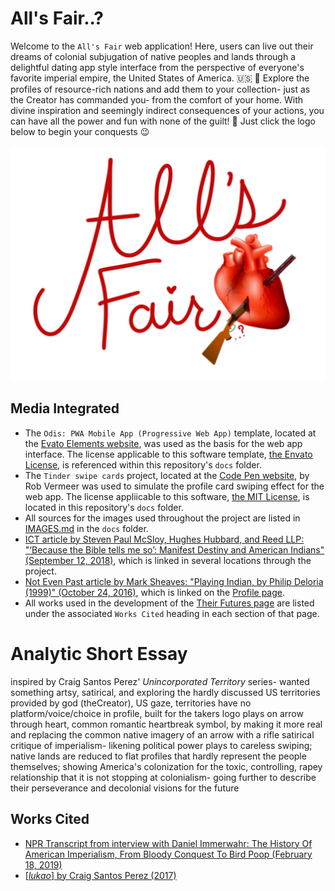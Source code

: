 # All's Fair..?

Welcome to the `All's Fair` web application! Here, users can live out their dreams of colonial subjugation of native peoples and lands through a delightful dating app style interface from the perspective of everyone's favorite imperial empire, the United States of America.  :us: :eagle: Explore the profiles of resource-rich nations and add them to your collection- just as the Creator has commanded you- from the comfort of your home. With divine inspiration and seemingly indirect consequences of your actions, you can have all the power and fun with none of the guilt! :smiling_face_with_three_hearts: Just click the logo below to begin your conquests :wink:

<a href="profile.html">![All's Fair Logo](assets/myImages/logo.png)</a>

## Media Integrated
* The `Odis: PWA Mobile App (Progressive Web App)` template, located at the [Evato Elements website](https://elements.envato.com/odis-pwa-mobile-app-progressive-web-app-PZJASV8), was used as the basis for the web app interface. The license applicable to this software template, [the Envato License](docs/ENVATO_LICENSE), is referenced within this repository's `docs` folder.
* The `Tinder swipe cards` project, located at the [Code Pen website](https://codepen.io/RobVermeer/pen/japZpY), by Rob Vermeer was used to simulate the profile card swiping effect for the web app. The license appliicable to this software, [the MIT License](docs/MIT_LICENSE), is located in this repository's `docs` folder.
* All sources for the images used throughout the project are listed in [IMAGES.md](docs/IMAGES.md) in the `docs` folder.
* [ICT article by Steven Paul McSloy, Hughes Hubbard, and Reed LLP: "‘Because the Bible tells me so’: Manifest Destiny and American Indians" (September 12, 2018)](https://indiancountrytoday.com/archive/because-the-bible-tells-me-so-manifest-destiny-and-american-indians), which is linked in several locations through the project.
* [Not Even Past article by Mark Sheaves: "Playing Indian, by Philip Deloria (1999)" (October 24, 2016)](https://notevenpast.org/playing-indian-by-philip-deloria-1999/), which is linked on the [Profile page](profile.html).
* All works used in the development of the [Their Futures page](futures.html) are listed under the associated `Works Cited` heading in each section of that page.

# Analytic Short Essay
inspired by Craig Santos Perez' *Unincorporated Territory* series- wanted something artsy, satirical, and exploring the hardly discussed US territories
provided by god (theCreator), US gaze, territories have no platform/voice/choice in profile, built for the takers
logo plays on arrow through heart, common romantic heartbreak symbol, by making it more real and replacing the common native imagery of an arrow with a rifle
satirical critique of imperialism- likening political power plays to careless swiping; native lands are reduced to flat profiles that hardly represent the people themselves; showing America's colonization for the toxic, controlling, rapey relationship that it is
not stopping at colonialism- going further to describe their perseverance and decolonial visions for the future

## Works Cited
* [NPR Transcript from interview with Daniel Immerwahr: The History Of American Imperialism, From Bloody Conquest To Bird Poop (February 18, 2019)](https://www.npr.org/2019/02/18/694700303/the-history-of-american-imperialism-from-bloody-conquest-to-bird-poop)
* [[*lukao*] by Craig Santos Perez (2017)](http://craigsantosperez.com/books/lukao/)
